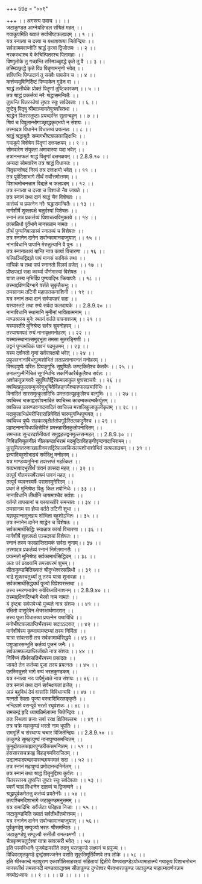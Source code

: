 +++
title = "००९"

+++
।। अगस्त्य उवाच ।। ।।  
जटाकुण्डत आग्नेयदिग्दल संश्रितं महत् ।।  
गयाकूपमिति ख्यातं सर्वाभीष्टफलप्रदम् ।। १ ।।  
यत्र स्नात्वा च दत्त्वा च यथाशक्त्या जितेन्द्रियः ।।  
सर्वकाममवाप्नोति श्राद्धं कृत्वा द्विजोत्तमः ।। २ ।।  
नरकस्थाश्च ये केचित्पितरश्च पितामहाः ।।  
विष्णुलोके तु गच्छन्ति तस्मिञ्च्छ्राद्धे कृते तु वै ।। ३ ।।  
तस्मिञ्छ्राद्धे कृते विप्र पितॄणामनृणो भवेत् ।।  
शक्तिभिः पिण्डदानं तु सयवैः पायसेन च ।। ४ ।।  
कर्त्तव्यमृषिनिर्दिष्टं पिण्याकेन गुडेन वा ।।  
श्राद्धं तत्तीर्थके प्रोक्तं पितॄणां तुष्टिकारकम् ।। ५ ।।  
तत्र श्राद्धं प्रकर्त्तव्यं नरैः श्रद्धासमन्वितैः ।।  
तुष्यन्ति पितरस्तेषां तुष्टाः स्युः सर्वदेवताः ।। ६ ।।  
तुष्टेषु पितृषु श्रीमाञ्जायतेपुत्रवाँस्तथा ।।  
श्राद्धेन पितरस्तुष्टाः प्रयच्छन्ति सुतान्बहून् ।। ७ ।।  
श्रियं च विपुलान्भोगाञ्छ्राद्धकृद्भयो न संशयः ।।  
तस्मादत्र विधानेन विधातव्यं प्रयत्नतः ।। ८ ।।  
श्राद्धं श्रद्धायुतैः सम्यगभीष्टफलकाङ्क्षिभिः ।।  
गयाकूपे विशेषेण पितॄणां दत्तमक्षयम् ।। ९ ।।  
सोमवारेण संयुक्ता अमावास्या यदा भवेत् ।।  
तत्रानन्तफलं श्राद्धं पितॄणां दत्तमक्षयम् ।। 2.8.9.१० ।।  
अन्यदा सोमवारेण तत्र श्राद्धं विधानतः ।।  
पितृसन्तोषदं नित्यं तत्र दत्ताक्षयो भवेत् ।। ११ ।।  
तत्र पूर्वदिशाभागे तीर्थं सर्वोत्तमोत्तमम् ।।  
पिशाचमोचनन्नाम विद्यते च फलप्रदम् ।। १२ ।।  
तत्र स्नात्वा च दत्त्वा च पिशाचो नैव जायते ।।  
तत्र स्नानं तथा दानं श्राद्धं चैव विशेषतः ।।  
कर्त्तव्यं च प्रयत्नेन नरैः श्रद्धासमन्वितैः ।। १३ ।।  
मार्गशीर्षे शुक्लपक्षे चतुर्दश्यां विशेषतः ।।  
स्नानं तत्र प्रकर्त्तव्यं पिशाचत्वविमुक्तये ।। १४ ।।  
तत्सन्निधौ पूर्वभागे मानसन्नाम नामतः ।।  
तीर्थं पुण्यनिवासाग्र्यं स्नातव्यं च विशेषतः ।।  
तत्र स्नानेन दानेन सर्वान्कामानवाप्नुयात् ।। १५ ।।  
नानाविधानि पापानि मेरुतुल्यानि वै पुनः ।।  
तत्र स्नानात्क्षयं यान्ति नात्र कार्या विचारणा ।। १६ ।।  
यत्किञ्चिद्विद्यते पापं मानसं कायिकं तथा ।।  
वाचिकं च तथा पापं स्नानतो विलयं व्रजेत् ।। १७ ।।  
प्रौष्ठपद्यां सदा कार्य्या पौर्णमास्यां विशेषतः ।।  
यात्रा तस्य नृभिर्विप्र पुण्यवद्भिः क्रियापरैः ।। १८ ।।  
तस्माद्दक्षिणदिग्भागे वर्त्तते सुकृतैकभूः ।।  
तमसानाम तटिनी महापातकनाशिनी ।। १९ ।।  
यत्र स्नानं तथा दानं सर्वपापहरं सदा ।।  
यस्यास्तटे तथा रम्ये सर्वदा फलदायके ।। 2.8.9.२० ।।  
नानाविधानि स्थानानि मुनीनां भावितात्मनाम् ।।  
माण्डव्यस्य मुनेः स्थानं वर्त्तते पापनाशनम् ।। २१ ।।  
यस्यास्तीरे मुनिश्रेष्ठ सर्वत्र सुमनोहरम् ।।  
तस्याश्रमपदं रम्यं नानावृक्षमनोहरम् ।। २२ ।।  
यस्मात्स्थानात्समुद्भूता तमसा सुतरङ्गिणी ।।  
तद्वनं पुण्यमधिकं पावनं पदमुत्तमम् ।। २३ ।।  
यस्य दर्शनतो नॄणां सर्वपापक्षयो भवेत् ।। २४ ।।  
प्रफुल्लनानाविधगुल्मशोभितं लताप्रतानावनतं मनोहरम् ।।  
विरूढपुष्पैः परितः प्रियङ्गुभिः सुषुष्पितैः कण्टकितैश्च केतकैः ।। २५ ।।  
तमालगुल्मैर्निचितं सुगन्धिभिः सकर्णिकारैर्बकुलैश्च सर्वतः ।।  
अशोकपुन्नागवरैः सुपुष्पितैर्द्विरेफमालाकुल पुष्पसञ्चयैः ।। २६ ।।  
क्वचित्प्रफुल्लाम्बुजरेणुभूषितैर्विहङ्गमैश्चारुफलप्रचारिभिः ।।  
विनादितं सारसमुत्कुलादिभिः प्रमत्तदात्यूहकुलैश्च वल्गुभिः ।। ।। २७ ।।  
क्वचिच्च चक्राह्वरवोपनादितं क्वचिच्च कादम्बकदम्बकैर्युतम् ।।  
क्वचिच्च कारण्डवनादनादितं क्वचिच्च मत्तालिकुलाकुलीकृतम् ।। २८ ।।  
मदाकुलाभिर्भ्रमरीभिरारान्निषेवितं चारुसुगन्धिपुष्पवत् ।।  
क्वचिच्च पुष्पैः सहकारवृक्षैर्लतोपगूढैस्तिलकद्रुमैश्च ।। २९ ।।  
प्रहृष्टनानाविधपक्षिसेवितं प्रमत्तहारीतकुलोपनादितम् ।।  
समन्ततः सुन्दरदर्शनीयतां समुद्वहत्तद्वनमुल्लसन्महत् ।। 2.8.9.३० ।।  
निबिडनिचुलनीलं नीलकण्ठाभिरामं मदमुदितविहङ्गीवृन्दनादाभिरामम्।।  
कुसुमिततरुशाखालीनमत्तद्विरेफन्नवकिसलयशोभाशोभितं सत्फलाढ्यम् ।। ३१ ।।  
इत्यादिबहुशोभाढ्यं सर्वदिक्षु मनोहरम् ।।  
यत्र माण्डव्यमुनिना तपस्तप्तं महत्किल ।।  
यत्प्रभावादभूत्तीर्थं पावनं तत्सदा महत् ।। ३२ ।।  
तत्पूर्वं गौतमस्यर्षेराश्रमं पावनं महत् ।।  
तत्पूर्वं च्यवनस्यर्षेः पराशरमुनेरिदम् ।।  
प्रथमं ते मुनिश्रेष्ठ पितुः किल तपोनिधेः ।। ३३ ।।  
नानाविधानि तीर्थानि चाश्रमाश्चैव सर्वशः ।।  
वर्तन्ते तापसानां च यस्यास्तीरे समन्ततः ।। ३४ ।।  
तमसानाम सा ज्ञेया वर्तते तटिनी शुभा ।।  
यज्ञयूपान्समुत्खाय शोभिता बहुशोऽभितः ।। ३५ ।।  
तत्र स्नानेन दानेन श्राद्धेन च विशेषतः ।।  
सर्वकामार्थसिद्धिः स्यान्नात्र कार्या विचारणा ।। ३६ ।।  
मार्गशीर्षे शुक्लपक्षे पञ्चदश्यां विशेषतः ।।  
स्नानं तस्य फलप्राप्तिदायकं सर्वदा नृणाम्।। ३७ ।।  
तस्मादत्र प्रकर्तव्यं स्नानं निर्मलमानसैः ।।  
प्रयत्नतो मुनिश्रेष्ठ सर्वकामार्थसिद्धिदम् ।। ३८ ।।  
अतः परं प्रवक्ष्यामि तमसापरमं शुभम्।।  
सीताकुण्डमितिख्यातं श्रीदुग्धेश्वरसन्निधौ ।। ३९ ।।  
भाद्रे शुक्लचतुर्थ्यां तु तस्य यात्रा शुभावहा ।।  
सर्वकामार्थसिद्ध्यर्थं पूज्यो विप्रेश्वरस्तथा ।।  
तस्य स्मरणमात्रेण सर्वविघ्नविनाशनम् ।। 2.8.9.४० ।।  
तस्माद्दक्षिणदिग्भागे भैरवो नाम नामतः ।।  
यं दृष्ट्वा सर्वपापेभ्यो मुच्यते नात्र संशयः ।। ४१ ।।  
रक्षितो वासुदेवेन क्षेत्ररक्षार्थमादरात् ।।  
तस्य पूजा विधातव्या प्रयत्नेन यथाविधि ।।  
मनोभीष्टफलप्राप्तिर्भैरवस्य सदाऽऽदरात् ।। ४२ ।।  
मार्गशीर्षस्य कृष्णायामष्टम्यां तस्य निर्मिता ।।  
यात्रा सांवत्सरी तत्र सर्वकामार्थसिद्धये ।। ४३ ।।  
पशूपहारसम्भूति कर्तव्यं पूजनं जनैः ।।  
सर्वकामफलप्राप्तिर्जायते नात्र संशयः ।। ४४ ।।  
निर्विघ्नं तीर्थवसतिर्भैरवस्य प्रसादतः ।।  
जायते तेन कर्तव्या पूजा तस्य प्रयत्नतः ।। ४५ ।।  
एतस्मिन्नुत्तरे भागे रम्यं भरतकुण्डकम् ।।  
यत्र स्नात्वा नरः पापैर्मुच्यते नात्र संशयः ।। ४६ ।।  
तत्र स्नानं तथा दानं सर्वमक्षयतां व्रजेत् ।।  
अन्नं बहुविधं देयं वासांसि विविधान्यपि ।। ४७ ।।  
यत्नतो देवताः पूज्या वस्त्रादिभिरलङ्कृतैः ।।  
नन्दिग्रामे वसन्पूर्वं भरतो रघुवंशजः ।। ४८ ।।  
रामचन्द्रं हृदि ध्यायन्निर्मलात्मा जितेन्द्रियः ।।  
ततः स्थित्वा प्रजाः सर्वा ररक्ष क्षितिवल्लभः ।। ४९ ।।  
तत्र चक्रे महत्कुण्डं भरतो नाम भूपतिः ।।  
राममूर्तिं च संस्थाप्य चचार विजितेन्द्रियः ।। 2.8.9.५० ।।  
तत्कुण्डे सुमहत्पुण्यं नानापुण्यसमन्वितम् ।।  
कुमुदोत्पलकह्लारपुण्डरीकसमन्वितम् ।। ५१ ।।  
हंससारसचक्राह्व विहङ्गमविराजितम् ।।  
उद्यानपादपच्छायासच्छायममलं सदा ।। ५२ ।।  
तत्र स्नानं महापुण्यं प्रमोदानन्दनिर्मलम् ।।  
तत्र स्नानं तथा श्राद्धं पितॄनुद्दिश्य कुर्वतः ।।  
पितरस्तस्य तुष्यन्ति तुष्टाः स्युः सर्वदेवताः ।। ५३ ।।  
स्वर्णं चान्नं विधानेन दातव्यं च द्विजन्मने ।।  
श्रद्धापूर्वकमेतत्तु कर्तव्यं प्रयतैर्नरैः ।। ५४ ।।  
तत्पश्चिमदिशाभागे जटाकुण्डमनुत्तमम् ।।  
यत्र रामादिभिः सर्वैर्जटाः परिहृता निजाः ।। ५५ ।।  
जटाकुण्डमिति ख्यातं सर्वतीर्थोत्तमोत्तमम्।।  
यत्र स्नानेन दानेन सर्वान्कामानवाप्नुयात् ।। ५६।।  
पूर्वकुण्डेषु सम्पूज्यो भरतः श्रीसमन्वितः ।।  
जटाकुण्डेषु सम्पूज्यौ ससीतौ रामलक्ष्मणौ ।।  
चैत्रकृष्णचतुर्दश्यां यात्रा सांवत्सरी भवेत् ।। ५७ ।।  
इति परमविधानैः पूजयेद्रामसीते तदनु भरतकुण्डे लक्ष्मणं च प्रपूज्य ।।  
विधिवदमृतकुण्डे द्वन्द्वंसमज्जनेन वसति सुकृतिमूर्तिर्वैष्णवे तत्र लोके ।। ५८ ।।  
इति श्रीस्कान्दे महापुराण एकाशीतिसाहस्र्यां संहितायां द्वितीये वैष्णवखण्डेऽयोध्यामाहात्म्ये गयाकूप पिशाचमोचन मानसतीर्थ तमसानदी माण्डव्याद्याश्रम सीताकुण्ड दुग्धेश्वर भैरवभारतकुण्ड जटाकुण्ड माहात्म्यवर्णनन्नाम नवमोऽध्यायः ।। ९ ।। ।। छ ।। ।। ।।